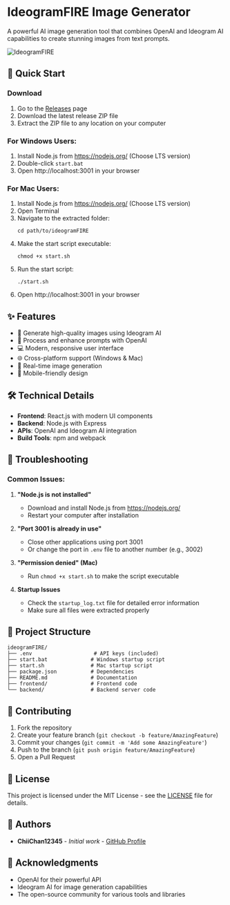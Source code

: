 # IdeogramFIRE Image Generator

A powerful AI image generation tool that combines OpenAI and Ideogram AI capabilities to create stunning images from text prompts.

![IdeogramFIRE](https://github.com/ChiiChan12345/ADGenerator/raw/main/ideogramFIRE/frontend/public/logo192.png)

## 🚀 Quick Start

### Download
1. Go to the [Releases](https://github.com/ChiiChan12345/ADGenerator/releases) page
2. Download the latest release ZIP file
3. Extract the ZIP file to any location on your computer

### For Windows Users:
1. Install Node.js from https://nodejs.org/ (Choose LTS version)
2. Double-click `start.bat`
3. Open http://localhost:3001 in your browser

### For Mac Users:
1. Install Node.js from https://nodejs.org/ (Choose LTS version)
2. Open Terminal
3. Navigate to the extracted folder:
   ```
   cd path/to/ideogramFIRE
   ```
4. Make the start script executable:
   ```
   chmod +x start.sh
   ```
5. Run the start script:
   ```
   ./start.sh
   ```
6. Open http://localhost:3001 in your browser

## ✨ Features

- 🎨 Generate high-quality images using Ideogram AI
- 🤖 Process and enhance prompts with OpenAI
- 💻 Modern, responsive user interface
- 🌐 Cross-platform support (Windows & Mac)
- 🔄 Real-time image generation
- 📱 Mobile-friendly design

## 🛠️ Technical Details

- **Frontend**: React.js with modern UI components
- **Backend**: Node.js with Express
- **APIs**: OpenAI and Ideogram AI integration
- **Build Tools**: npm and webpack

## 🔧 Troubleshooting

### Common Issues:

1. **"Node.js is not installed"**
   - Download and install Node.js from https://nodejs.org/
   - Restart your computer after installation

2. **"Port 3001 is already in use"**
   - Close other applications using port 3001
   - Or change the port in `.env` file to another number (e.g., 3002)

3. **"Permission denied" (Mac)**
   - Run `chmod +x start.sh` to make the script executable

4. **Startup Issues**
   - Check the `startup_log.txt` file for detailed error information
   - Make sure all files were extracted properly

## 📁 Project Structure
```
ideogramFIRE/
├── .env                    # API keys (included)
├── start.bat              # Windows startup script
├── start.sh               # Mac startup script
├── package.json           # Dependencies
├── README.md              # Documentation
├── frontend/              # Frontend code
└── backend/               # Backend server code
```

## 🤝 Contributing

1. Fork the repository
2. Create your feature branch (`git checkout -b feature/AmazingFeature`)
3. Commit your changes (`git commit -m 'Add some AmazingFeature'`)
4. Push to the branch (`git push origin feature/AmazingFeature`)
5. Open a Pull Request

## 📝 License

This project is licensed under the MIT License - see the [LICENSE](LICENSE) file for details.

## 👥 Authors

- **ChiiChan12345** - *Initial work* - [GitHub Profile](https://github.com/ChiiChan12345)

## 🙏 Acknowledgments

- OpenAI for their powerful API
- Ideogram AI for image generation capabilities
- The open-source community for various tools and libraries 